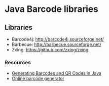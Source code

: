 # Java Barcode libraries

## Libraries
- Barcode4j: http://barcode4j.sourceforge.net/
- Barbecue: http://barbecue.sourceforge.net/
- Zxing: https://github.com/zxing/zxing

### Resources
- [Generating Barcodes and QR Codes in Java](https://www.baeldung.com/java-generating-barcodes-qr-codes)
- [Online barcode generator](https://barcode.tec-it.com/en/Code39?data=PNCMRT95L52E253R)
